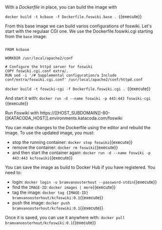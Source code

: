  With a _Dockerfile_ in place, you can build the image with

`docker build -t kcbase -f Dockerfile.foswiki.base . `{{execute}}

 From this base image we can build varios configurations of foswiki. Let's start with the regulaar CGI one. We use the Dockerfile.foswiki.cgi starting from the `base` image:

```

FROM kcbase

WORKDIR /usr/local/apache2/conf

# Configure the httpd server for foswiki
COPY foswiki.cgi.conf extra/.
RUN sed -i '/# Supplemental configuration/a Include conf/extra/foswiki.cgi.conf' /usr/local/apache2/conf/httpd.conf

```

`docker build -t foswiki-cgi -f Dockerfile.foswiki.cgi . `{{execute}}

 And start it with: `docker run -d --name foswiki -p 443:443 foswiki-cgi `{{execute}}

 Run Foswiki with https://[[HOST_SUBDOMAIN]]-80-[[KATACODA_HOST]].environments.katacoda.com/foswiki

 You can make changes to the Dockerfile using the editor and rebuild the image. To use the updated image, you must:

  * stop the running container: `docker stop foswiki`{{execute}}
  * remove the container: `docker rm foswiki`{{execute}}
  * and then start the container again: `docker run -d --name foswiki -p 443:443 kcfoswiki`{{execute}}

 You can save the image as build to Docker Hub if you have registered. You need to:

  * login: `docker login -u bramvanoosterhout --password-stdin`{{execute}}
  * find the `IMAGE-ID`: `docker images | more`{{execute}}
  * tag the image: `docker tag {IMAGE-ID} bramvanoosterhout/kcfoswiki:0.1`{{execute}}
  * push the image: `docker push bramvanoosterhout/kcfoswiki:0.1`{{execute}}

 Once it is saved, you can use it anywhere with: `docker pull bramvanoosterhout/kcfoswiki:0.1`{{execute}}

